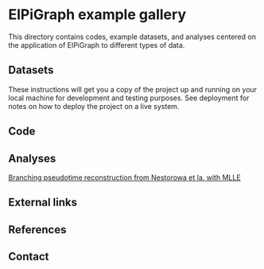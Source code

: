 # ElPiGraph example gallery

This directory contains codes, example datasets, and analyses centered on the application of ElPiGraph to different types of data.

## Datasets

These instructions will get you a copy of the project up and running on your local machine for development and testing purposes. See deployment for notes on how to deploy the project on a live system.

## Code


## Analyses

[Branching pseudotime reconstruction from Nestorowa et la. with MLLE](roscoff_sct_nesto_mlle/)

## External links

## References

## Contact
